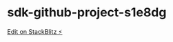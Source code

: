# sdk-github-project-s1e8dg

[Edit on StackBlitz ⚡️](https://stackblitz.com/edit/sdk-github-project-s1e8dg)